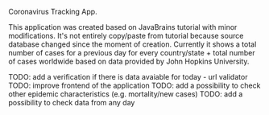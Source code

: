 Coronavirus Tracking App.

This application was created based on JavaBrains tutorial with minor modifications. It's not entirely copy/paste from tutorial because source database changed since the moment of creation. Currently it shows a total number of cases for a previous day for every country/state + total number of cases worldwide based on data provided by John Hopkins University.  

TODO: add a verification if there is data avaiable for today - url validator
TODO: improve frontend of the application
TODO: add a possibility to check other epidemic characteristics (e.g. mortality/new cases)
TODO: add a possibility to check data from any day 
